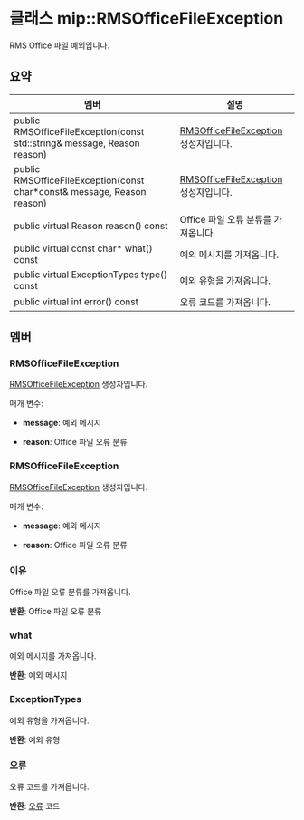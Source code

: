 # <a name="class-miprmsofficefileexception"></a>클래스 mip::RMSOfficeFileException 
RMS Office 파일 예외입니다.
  
## <a name="summary"></a>요약
 멤버                        | 설명                                
--------------------------------|---------------------------------------------
 public RMSOfficeFileException(const std::string& message, Reason reason)  |  [RMSOfficeFileException](class_mip_rmsofficefileexception.md) 생성자입니다.
 public RMSOfficeFileException(const char*const& message, Reason reason)  |  [RMSOfficeFileException](class_mip_rmsofficefileexception.md) 생성자입니다.
 public virtual Reason reason() const  |  Office 파일 오류 분류를 가져옵니다.
 public virtual const char* what() const  |  예외 메시지를 가져옵니다.
 public virtual ExceptionTypes type() const  |  예외 유형을 가져옵니다.
 public virtual int error() const  |  오류 코드를 가져옵니다.
  
## <a name="members"></a>멤버
  
### <a name="rmsofficefileexception"></a>RMSOfficeFileException
[RMSOfficeFileException](class_mip_rmsofficefileexception.md) 생성자입니다.

매개 변수:  
* **message**: 예외 메시지 


* **reason**: Office 파일 오류 분류


  
### <a name="rmsofficefileexception"></a>RMSOfficeFileException
[RMSOfficeFileException](class_mip_rmsofficefileexception.md) 생성자입니다.

매개 변수:  
* **message**: 예외 메시지 


* **reason**: Office 파일 오류 분류


  
### <a name="reason"></a>이유
Office 파일 오류 분류를 가져옵니다.

  
**반환**: Office 파일 오류 분류
  
### <a name="what"></a>what
예외 메시지를 가져옵니다.

  
**반환**: 예외 메시지
  
### <a name="exceptiontypes"></a>ExceptionTypes
예외 유형을 가져옵니다.

  
**반환**: 예외 유형
  
### <a name="error"></a>오류
오류 코드를 가져옵니다.

  
**반환**: [오류](class_mip_error.md) 코드